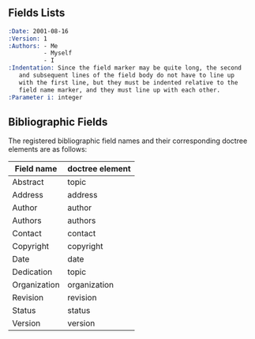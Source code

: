 
## Fields Lists

```rst
:Date: 2001-08-16
:Version: 1
:Authors: - Me
          - Myself
          - I
:Indentation: Since the field marker may be quite long, the second
   and subsequent lines of the field body do not have to line up
   with the first line, but they must be indented relative to the
   field name marker, and they must line up with each other.
:Parameter i: integer
```

## Bibliographic Fields

The registered bibliographic field names and their corresponding doctree elements are as follows:

| Field name   | doctree element |
|--------------|-----------------|
| Abstract     | topic           |
| Address      | address         |
| Author       | author          |
| Authors      | authors         |
| Contact      | contact         |
| Copyright    | copyright       |
| Date         | date            |
| Dedication   | topic           |
| Organization | organization    |
| Revision     | revision        |
| Status       | status          |
| Version      | version         |
